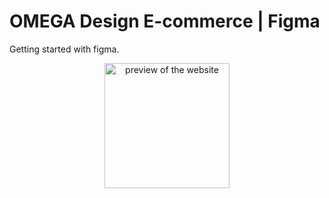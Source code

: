 # OMEGA Design E-commerce | Figma  
  
Getting started with figma. 
  
<p align="center">
    <img align="center" src="omegaG.gif" height="200px" alt="preview of the website">
</p>
